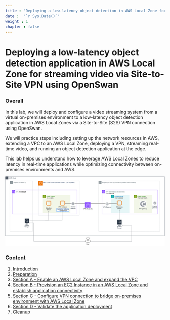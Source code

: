 ```yaml
---
title : "Deploying a low-latency object detection in AWS Local Zone for streaming video via Site-to-Site VPN using OpenSwan"
date :  "`r Sys.Date()`" 
weight : 1 
chapter : false
---
```

# Deploying a low-latency object detection application in AWS Local Zone for streaming video via Site-to-Site VPN using OpenSwan

### Overall
In this lab, we will deploy and configure a video streaming system from a virtual on-premises environment to a low-latency object detection application in AWS Local Zones via a Site-to-Site (S2S) VPN connection using OpenSwan. 

We will practice steps including setting up the network resources in AWS, extending a VPC to an AWS Local Zone, deploying a VPN, streaming real-time video, and running an object detection application at the edge.

This lab helps us understand how to leverage AWS Local Zones to reduce latency in real-time applications while optimizing connectivity between on-premises environments and AWS.

![Project Architecture](/static/images/architecture.png)

### Content
 1. [Introduction ](/1-introduce/)
 2. [Preparation](2-preparation/)
 3. [Section A - Enable an AWS Local Zone and expand the VPC](3-sectiona/)
 4. [Section B - Provision an EC2 Instance in an AWS Local Zone and establish application connectivity](4-sectionb/)
 5. [Section C - Configure VPN connection to bridge on-premises environment with AWS Local Zone](5-sectionc/)
 6. [Section D - Validate the application deployment](6-partd/)
 7. [Cleanup](7-cleanup/)

